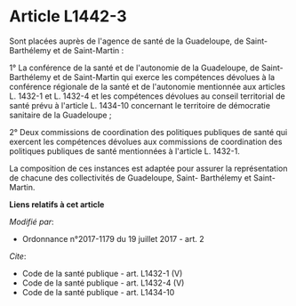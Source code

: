 # Article L1442-3

Sont placées auprès de l'agence de santé de la Guadeloupe, de Saint-Barthélemy et de Saint-Martin : 

1° La conférence de la santé et de l'autonomie de la Guadeloupe, de Saint-Barthélemy et de Saint-Martin qui exerce les
compétences dévolues à la conférence régionale de la santé et de l'autonomie mentionnée aux articles L. 1432-1 et L. 1432-4
et les compétences dévolues au conseil territorial de santé prévu à l'article L. 1434-10 concernant le territoire de
démocratie sanitaire de la Guadeloupe ; 

2° Deux commissions de coordination des politiques publiques de santé qui exercent les compétences dévolues aux commissions
de coordination des politiques publiques de santé mentionnées à l'article L. 1432-1. 

La composition de ces instances est adaptée pour assurer la représentation de chacune des collectivités de Guadeloupe, Saint-
Barthélemy et Saint-Martin.

**Liens relatifs à cet article**

_Modifié par_:

  - Ordonnance n°2017-1179 du 19 juillet 2017 - art. 2

_Cite_:

  - Code de la santé publique - art. L1432-1 (V)
  - Code de la santé publique - art. L1432-4 (V)
  - Code de la santé publique - art. L1434-10
